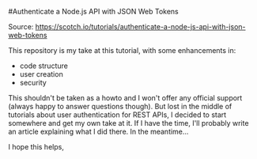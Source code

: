 #Authenticate a Node.js API with JSON Web Tokens

Source: <https://scotch.io/tutorials/authenticate-a-node-js-api-with-json-web-tokens>

This repository is my take at this tutorial, with some enhancements in:

- code structure
- user creation
- security

This shouldn't be taken as a howto and I won't offer any official support (always happy to answer questions though). But lost in the middle of tutorials about user authentication for REST APIs, I decided to start somewhere and get my own take at it. If I have the time, I'll probably write an article explaining what I did there. In the meantime...

I hope this helps,